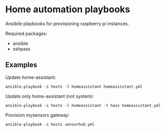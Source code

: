 # Home automation playbooks

Ansibile playbooks for provisioning raspberry pi instances.

Required packages:

- ansible
- sshpass

## Examples

Update home-assistant:
```
ansible-playbook -i hosts -l homeassistant homeassistant.yml
```

Update only home-assistant (not system):
```
ansible-playbook -i hosts -l homeassistant -t hass homeassistant.yml
```

Provision mysensors gateway:

```
ansible-playbook -i hosts sensorhub.yml
```
